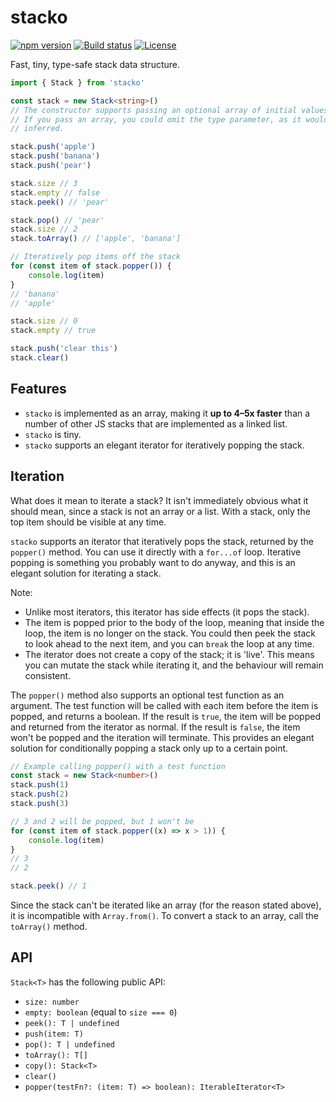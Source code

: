 # stacko

[![npm version](https://img.shields.io/npm/v/stacko?style=flat-square)](https://www.npmjs.com/package/stacko)
[![Build status](https://img.shields.io/github/actions/workflow/status/mattlucock/stacko/build.yaml?style=flat-square)](https://github.com/mattlucock/stacko/actions/workflows/build.yaml)
[![License](https://img.shields.io/github/license/mattlucock/stacko?style=flat-square)](https://github.com/mattlucock/stacko/blob/main/LICENSE.md)

Fast, tiny, type-safe stack data structure.

```ts
import { Stack } from 'stacko'

const stack = new Stack<string>()
// The constructor supports passing an optional array of initial values.
// If you pass an array, you could omit the type parameter, as it would be
// inferred.

stack.push('apple')
stack.push('banana')
stack.push('pear')

stack.size // 3
stack.empty // false
stack.peek() // 'pear'

stack.pop() // 'pear'
stack.size // 2
stack.toArray() // ['apple', 'banana']

// Iteratively pop items off the stack
for (const item of stack.popper()) {
	console.log(item)
}
// 'banana'
// 'apple'

stack.size // 0
stack.empty // true

stack.push('clear this')
stack.clear()
```

## Features

- `stacko` is implemented as an array, making it **up to 4–5x faster** than a number of other JS stacks that are implemented as a linked list.
- `stacko` is tiny.
- `stacko` supports an elegant iterator for iteratively popping the stack.

## Iteration

What does it mean to iterate a stack? It isn't immediately obvious what it should mean, since a stack is not an array or a list. With a stack, only the top item should be visible at any time.

`stacko` supports an iterator that iteratively pops the stack, returned by the `popper()` method. You can use it directly with a `for...of` loop. Iterative popping is something you probably want to do anyway, and this is an elegant solution for iterating a stack.

Note:

- Unlike most iterators, this iterator has side effects (it pops the stack).
- The item is popped prior to the body of the loop, meaning that inside the loop, the item is no longer on the stack. You could then peek the stack to look ahead to the next item, and you can `break` the loop at any time.
- The iterator does not create a copy of the stack; it is 'live'. This means you can mutate the stack while iterating it, and the behaviour will remain consistent.

The `popper()` method also supports an optional test function as an argument. The test function will be called with each item before the item is popped, and returns a boolean. If the result is `true`, the item will be popped and returned from the iterator as normal. If the result is `false`, the item won't be popped and the iteration will terminate. This provides an elegant solution for conditionally popping a stack only up to a certain point.

```ts
// Example calling popper() with a test function
const stack = new Stack<number>()
stack.push(1)
stack.push(2)
stack.push(3)

// 3 and 2 will be popped, but 1 won't be
for (const item of stack.popper((x) => x > 1)) {
	console.log(item)
}
// 3
// 2

stack.peek() // 1
```

Since the stack can't be iterated like an array (for the reason stated above), it is incompatible with `Array.from()`. To convert a stack to an array, call the `toArray()` method.

## API

`Stack<T>` has the following public API:

- `size: number`
- `empty: boolean` (equal to `size === 0`)
- `peek(): T | undefined`
- `push(item: T)`
- `pop(): T | undefined`
- `toArray(): T[]`
- `copy(): Stack<T>`
- `clear()`
- `popper(testFn?: (item: T) => boolean): IterableIterator<T>`
